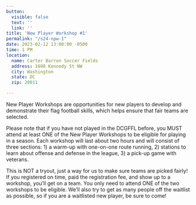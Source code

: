 ```yaml
---
button:
  visible: false
  text: ''
  link: ''
title: 'New Player Workshop #1'
permalink: "/s24-npw-1"
date: 2023-02-12 13:00:00 -0500
time: 1 PM
location:
  name: Carter Barron Soccer Fields
  address: 1698 Kennedy St NW
  city: Washington
  state: DC
  zip: 20011

---
```

New Player Workshops are opportunities for new players to develop and demonstrate their flag football skills, which helps ensure that fair teams are selected.

Please note that if you have not played in the DCGFFL before, you MUST attend at least ONE of the New Player Workshops to be eligible for playing in a season. Each workshop will last about two hours and will consist of three sections: 1) a warm-up with one-on-one route running, 2) stations to learn about offense and defense in the league, 3) a pick-up game with veterans.

This is NOT a tryout, just a way for us to make sure teams are picked fairly! If you registered on time, paid the registration fee, and show up to a workshop, you’ll get on a team. You only need to attend ONE of the two workshops to be eligible. We’ll also try to get as many people off the waitlist as possible, so if you are a waitlisted new player, be sure to come!
